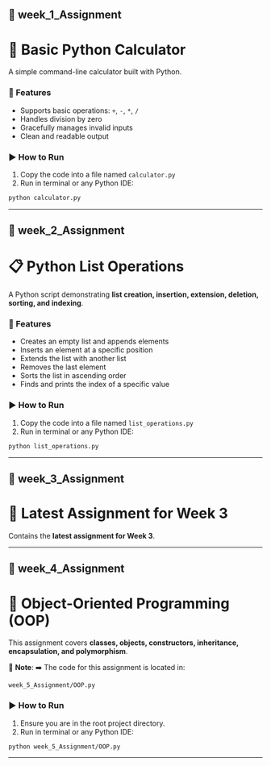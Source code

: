 
## 📌 week\_1\_Assignment

# 🧮 Basic Python Calculator

A simple command-line calculator built with Python.

### 🔧 Features

* Supports basic operations: `+`, `-`, `*`, `/`
* Handles division by zero
* Gracefully manages invalid inputs
* Clean and readable output

### ▶️ How to Run

1. Copy the code into a file named `calculator.py`
2. Run in terminal or any Python IDE:

```bash
python calculator.py
```

---

## 📌 week\_2\_Assignment

# 📋 Python List Operations

A Python script demonstrating **list creation, insertion, extension, deletion, sorting, and indexing**.

### 🔧 Features

* Creates an empty list and appends elements
* Inserts an element at a specific position
* Extends the list with another list
* Removes the last element
* Sorts the list in ascending order
* Finds and prints the index of a specific value

### ▶️ How to Run

1. Copy the code into a file named `list_operations.py`
2. Run in terminal or any Python IDE:

```bash
python list_operations.py
```

---

## 📌 week\_3\_Assignment

# 📝 Latest Assignment for Week 3

Contains the **latest assignment for Week 3**.

---

## 📌 week\_4\_Assignment

# 🏫 Object-Oriented Programming (OOP)

This assignment covers **classes, objects, constructors, inheritance, encapsulation, and polymorphism**.

📌 **Note**:
➡️ The code for this assignment is located in:

```
week_5_Assignment/OOP.py
```

### ▶️ How to Run

1. Ensure you are in the root project directory.
2. Run in terminal or any Python IDE:

```bash
python week_5_Assignment/OOP.py
```

---


